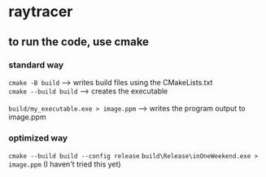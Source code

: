 # raytracer

## to run the code, use cmake
### standard way
```cmake -B build```
--> writes build files using the CMakeLists.txt <br />
```cmake --build build```
--> creates the executable <br />
<br />
```build/my_executable.exe > image.ppm```
--> writes the program output to image.ppm

### optimized way
```cmake --build build --config release```
```build\Release\inOneWeekend.exe > image.ppm```
(I haven't tried this yet)
